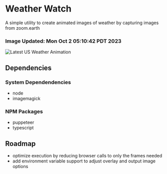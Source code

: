 # Weather Watch

A simple utility to create animated images of weather by capturing images from zoom.earth

### Image Updated: Mon Oct  2 05:10:42 PDT 2023

![Latest US Weather Animation](animations/2023-10-02.webp)

## Dependencies
### System Dependendencies
* node
* imagemagick
### NPM Packages
* puppeteer
* typescript

## Roadmap
* optimize execution by reducing browser calls to only the frames needed
* add environment variable support to adjust overlay and output image options

